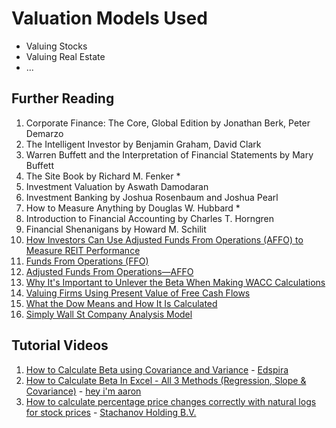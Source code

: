 # Valuation Models Used

 - Valuing Stocks
 - Valuing Real Estate
 - ...

## Further Reading

1. Corporate Finance: The Core, Global Edition by Jonathan Berk, Peter Demarzo
2. The Intelligent Investor by Benjamin Graham, David Clark
3. Warren Buffett and the Interpretation of Financial Statements by Mary Buffett
4. The Site Book by Richard M. Fenker *
5. Investment Valuation by Aswath Damodaran
6. Investment Banking by Joshua Rosenbaum and Joshua Pearl
7. How to Measure Anything by Douglas W. Hubbard *
8. Introduction to Financial Accounting by Charles T. Horngren
9. Financial Shenanigans by Howard M. Schilit
10. [How Investors Can Use Adjusted Funds From Operations (AFFO) to Measure REIT Performance](https://www.millionacres.com/real-estate-investing/reits/how-to-use-affo-to-meaure-reit-performance/)
10. [Funds From Operations (FFO)](https://www.investopedia.com/terms/f/fundsfromoperation.asp)
11. [Adjusted Funds From Operations—AFFO](https://www.investopedia.com/terms/a/affo.asp)
12. [Why It's Important to Unlever the Beta When Making WACC Calculations](https://www.investopedia.com/ask/answers/102714/why-do-i-need-unlever-beta-when-making-wacc-calculations.asp)
13. [Valuing Firms Using Present Value of Free Cash Flows](https://www.investopedia.com/articles/fundamental-analysis/11/present-value-free-cash-flow.asp)
14. [What the Dow Means and How It Is Calculated](https://www.investopedia.com/articles/investing/082714/what-dow-means-and-why-we-calculate-it-way-we-do.asp)
15. [Simply Wall St Company Analysis Model](https://github.com/SimplyWallSt/Company-Analysis-Model/blob/master/MODEL.markdown)

## Tutorial Videos

1. [How to Calculate Beta using Covariance and Variance](https://youtu.be/nDcZJcxOwVI) - [Edspira](https://www.youtube.com/c/Edspira)
2. [How to Calculate Beta In Excel - All 3 Methods (Regression, Slope & Covariance)](https://youtu.be/vr1lQeKX8Mc) - [hey i'm aaron](https://www.youtube.com/channel/UCqBYFpLfaytqGkzGTsHTlVQ)
3. [How to calculate percentage price changes correctly with natural logs for stock prices](https://youtu.be/Ytk_WTmPhCs) - [Stachanov Holding B.V.](https://www.youtube.com/c/StachanovSolutionsServices)